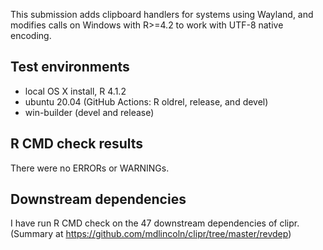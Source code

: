 This submission adds clipboard handlers for systems using Wayland, and modifies 
calls on Windows with R>=4.2 to work with UTF-8 native encoding.

## Test environments 
* local OS X install, R 4.1.2
* ubuntu 20.04 (GitHub Actions: R oldrel, release, and devel)
* win-builder (devel and release)

## R CMD check results

There were no ERRORs or WARNINGs.

## Downstream dependencies

I have run R CMD check on the 47 downstream dependencies of clipr. (Summary at
<https://github.com/mdlincoln/clipr/tree/master/revdep>)
